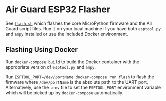 # Air Guard ESP32 Flasher

See [`flash.sh`](./flash.sh) which flashes the core MicroPython firmware and the Air Guard script files. Run it on your local machine if you have both `esptool.py` and `ampy` installed or use the included Docker environment.

## Flashing Using Docker

Run `docker-compose build` to build the Docker container with the appropriate version of `esptool.py` and `ampy`.

Run `ESPTOOL_PORT=/dev/portName docker-compose run flash` to flash the firmware where `/dev/portName` is the absolute path to the UART port. Alternatively, use the `.env` file to set the `ESPTOOL_PORT` environment variable which will be picked up by `docker-compose` automatically.
